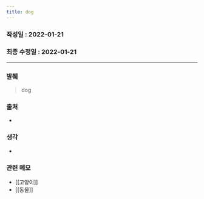 ```yaml
---
title: dog
---
```


### 작성일 : 2022-01-21 
### 최종 수정일 : 2022-01-21
----
### 발췌
> dog

### 출처
- 

### 생각
- 

### 관련 메모 
- [[고양이]]
- [[동물]]